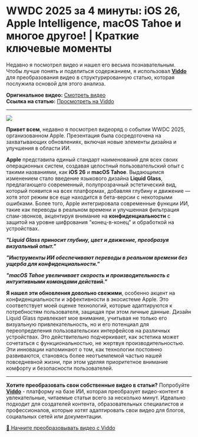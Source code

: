 # WWDC 2025 за 4 минуты: iOS 26, Apple Intelligence, macOS Tahoe и многое другое! | Краткие ключевые моменты

Недавно я посмотрел видео и нашел его весьма познавательным. Чтобы лучше понять и поделиться содержанием, я использовал **[Viddo](https://viddo.pro/)** для преобразования видео в структурированную статью, которая послужила основой для этого анализа.

**Оригинальное видео:** [Смотреть видео](https://www.youtube.com/watch?v=vRZexHISLxs)  
**Ссылка на статью:** [Просмотреть на Viddo](https://viddo.pro/zh/video-result/2c365f1d-f43d-4911-bdd2-a8a31e56b4e3)

---

![](https://img.youtube.com/vi/vRZexHISLxs/0.jpg)

**Привет всем**, недавно я посмотрел видеоряд о событии WWDC 2025, организованном Apple. Презентация была сосредоточена на захватывающих обновлениях, включая новые элементы дизайна и улучшения в области ИИ.

**Apple** представила единый стандарт наименований для всех своих операционных систем, создавая целостный пользовательский опыт с такими названиями, как **iOS 26** и **macOS Tahoe**. Выдающимся изменением стало введение языкового дизайна **Liquid Glass**, предлагающего современный, полупрозрачный эстетический вид, который появится на всех платформах, добавляя глубину и движение — хотя этот режим все еще находится в бета-версии с некоторыми ошибками. Более того, Apple интегрировала современные функции ИИ, такие как переводы в реальном времени и улучшенная фильтрация спам-звонков, акцентируя внимание на **конфиденциальности** с защитой на уровне шифрования "конец-в-конец" и обработкой на устройствах.

***"Liquid Glass приносит глубину, цвет и движение, преобразуя визуальный опыт."***

***"Инструменты ИИ обеспечивают переводы в реальном времени без ущерба для конфиденциальности."***

***"macOS Tahoe увеличивает скорость и производительность с интуитивными командами действий."***

**Я нашел эти обновления довольно свежими**, особенно акцент на конфиденциальности и эффективности в экосистеме Apple. Это соответствует моей оценке технологий, которые адаптируются к потребностям пользователя, защищая при этом личные данные. Дизайн Liquid Glass привлекает мое внимание, учитывая не только его визуальную привлекательность, но и его потенциал для переопределения пользовательских интерфейсов на различных устройствах. Это действительно подчеркивает, как эстетика может сочетаться с функциональностью, не жертвуя производительностью. Эти инновации напоминают о том, как технологии постоянно развиваются, становясь более неотъемлемой частью нашей повседневной жизни, при этом уделяя приоритетное внимание комфорту и безопасности пользователей.

---

**Хотите преобразовать свои собственные видео в статьи?** Попробуйте **[Viddo](https://viddo.pro/)** - платформу на базе ИИ, которая преобразует видео-контент в увлекательные, читаемые статьи всего за несколько минут. Идеально подходит для создателей контента, образовательных специалистов и профессионалов, которые хотят адаптировать свои видео для блогов, социальных сетей или документации.

[🚀 Начните преобразовывать видео с Viddo](https://viddo.pro/)